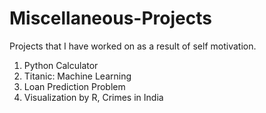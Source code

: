 # Miscellaneous-Projects
Projects that I have worked on as a result of self motivation.

1. Python Calculator
2. Titanic: Machine Learning 
3. Loan Prediction Problem
4. Visualization by R, Crimes in India
